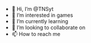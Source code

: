 - 👋 Hi, I’m @TNSyt
- 👀 I’m interested in games
- 🌱 I’m currently learning 
- 💞️ I’m looking to collaborate on 
- 📫 How to reach me 

<!---
TNSyt/TNSyt is a ✨ special ✨ repository because its `README.md` (this file) appears on your GitHub profile.
You can click the Preview link to take a look at your changes.
--->
